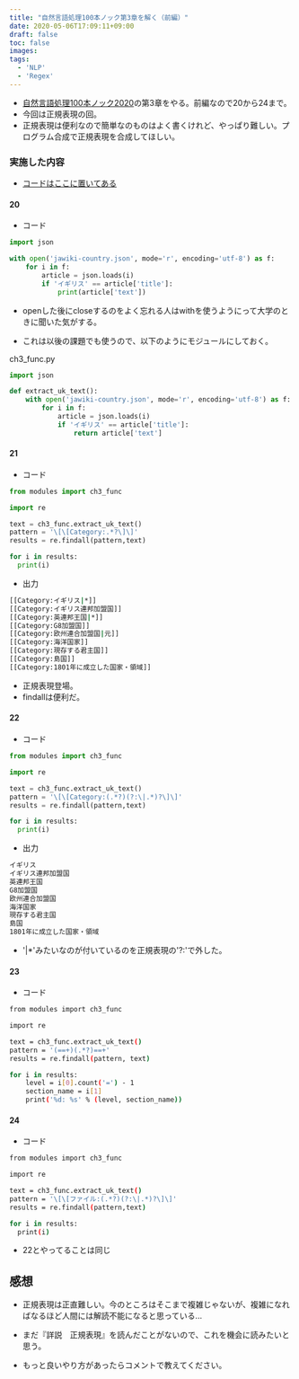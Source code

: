 ```yaml
---
title: "自然言語処理100本ノック第3章を解く（前編）"
date: 2020-05-06T17:09:11+09:00
draft: false
toc: false
images:
tags: 
  - 'NLP'
  - 'Regex'
---
```


 * [自然言語処理100本ノック2020](https://nlp100.github.io/ja/)の第3章をやる。前編なので20から24まで。
 * 今回は正規表現の回。
 * 正規表現は便利なので簡単なのものはよく書くけれど、やっぱり難しい。プログラム合成で正規表現を合成してほしい。

### 実施した内容
* [コードはここに置いてある](https://github.com/takumi34/nlp_100)
#### 20
* コード
```py
import json

with open('jawiki-country.json', mode='r', encoding='utf-8') as f:
    for i in f:
        article = json.loads(i)
        if 'イギリス' == article['title']:
            print(article['text'])
```

* openした後にcloseするのをよく忘れる人はwithを使うようにって大学のときに聞いた気がする。


* これは以後の課題でも使うので、以下のようにモジュールにしておく。


ch3_func.py
```py
import json

def extract_uk_text():
    with open('jawiki-country.json', mode='r', encoding='utf-8') as f:
        for i in f:
            article = json.loads(i)
            if 'イギリス' == article['title']:
                return article['text']
```

#### 21
* コード
```py
from modules import ch3_func

import re

text = ch3_func.extract_uk_text()
pattern = '\[\[Category:.*?\]\]'
results = re.findall(pattern,text)

for i in results:
  print(i)
```

* 出力
```bash
[[Category:イギリス|*]]
[[Category:イギリス連邦加盟国]]
[[Category:英連邦王国|*]]
[[Category:G8加盟国]]
[[Category:欧州連合加盟国|元]]
[[Category:海洋国家]]
[[Category:現存する君主国]]
[[Category:島国]]
[[Category:1801年に成立した国家・領域]]
```

* 正規表現登場。
* findallは便利だ。

#### 22
* コード
```py
from modules import ch3_func

import re

text = ch3_func.extract_uk_text()
pattern = '\[\[Category:(.*?)(?:\|.*)?\]\]'
results = re.findall(pattern,text)

for i in results:
  print(i)
```
* 出力
```bash
イギリス
イギリス連邦加盟国
英連邦王国
G8加盟国
欧州連合加盟国
海洋国家
現存する君主国
島国
1801年に成立した国家・領域
```

* '|*'みたいなのが付いているのを正規表現の'?:'で外した。

#### 23
* コード
```sh
from modules import ch3_func

import re

text = ch3_func.extract_uk_text()
pattern = '(==+)(.*?)==+'
results = re.findall(pattern, text)

for i in results:
    level = i[0].count('=') - 1
    section_name = i[1]
    print('%d: %s' % (level, section_name))
```

#### 24
* コード
```sh
from modules import ch3_func

import re

text = ch3_func.extract_uk_text()
pattern = '\[\[ファイル:(.*?)(?:\|.*)?\]\]'
results = re.findall(pattern,text)

for i in results:
  print(i)
```
* 22とやってることは同じ

## 感想

* 正規表現は正直難しい。今のところはそこまで複雑じゃないが、複雑になればなるほど人間には解読不能になると思っている...
* まだ『詳説　正規表現』を読んだことがないので、これを機会に読みたいと思う。

* もっと良いやり方があったらコメントで教えてください。